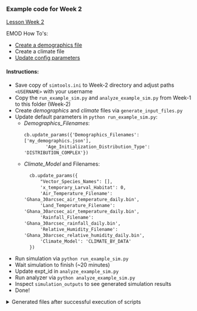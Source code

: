 ### Example code for Week 2

[Lesson Week 2](https://faculty-enrich-2022.netlify.app/lessons/week-2/)

EMOD How To's:

- [Create a demographics file](https://faculty-enrich-2022.netlify.app/modules/emod-how-to/emod-how-to/#create-a-demographics-file)
- Create a climate file 
- [Update config parameters](https://faculty-enrich-2022.netlify.app/modules/emod-how-to/emod-how-to/#update-config-parameters)


#### Instructions:

- Save copy of `simtools.ini` to Week-2 directory and adjust paths `<USERNAME>` with your username
- Copy the `run_example_sim.py` and `analyze_example_sim.py` from Week-1 to this folder (Week-2)
- Create _demographics_ and _climate_ files via `generate_input_files.py`
- Update default parameters in `python run_example_sim.py`:
    - _Demographics_Filenames_: 
      ```
      cb.update_params({'Demographics_Filenames': ['my_demographics.json'],
              'Age_Initialization_Distribution_Type': 'DISTRIBUTION_COMPLEX'})
      ```
    - _Climate_Model_ and Filenames: 
      ```
        cb.update_params({
            "Vector_Species_Names": [],
            'x_temporary_Larval_Habitat': 0,
            'Air_Temperature_Filename': 'Ghana_30arcsec_air_temperature_daily.bin',
            'Land_Temperature_Filename':  'Ghana_30arcsec_air_temperature_daily.bin',
            'Rainfall_Filename':  'Ghana_30arcsec_rainfall_daily.bin',
            'Relative_Humidity_Filename': 'Ghana_30arcsec_relative_humidity_daily.bin',
            'Climate_Model': 'CLIMATE_BY_DATA'
        })
      ```
- Run simulation via `python run_example_sim.py`
- Wait simulation to finish (~20 minutes)
- Update expt_id in `analyze_example_sim.py`
- Run analyzer via `python analyze_example_sim.py`
- Inspect `simulation_outputs` to see generated simulation results
- Done!


<details><summary><span>Generated files after successful execution of scripts</span></summary>
<p>

![img](../static/w2.1_directories_files.png)

</p>
</details>

